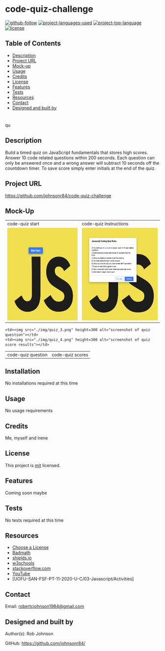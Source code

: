 # code-quiz-challenge

  [![github-follow](https://img.shields.io/github/followers/johnsonr84?label=Follow&logoColor=lightgrey&style=social)](https://github.com/johnsonr84)
  [![project-languages-used](https://img.shields.io/github/languages/count/johnsonr84/readme-generator?color=orange)](https://github.com/johnsonr84/code-quiz-challenge)
  [![project-top-language](https://img.shields.io/github/languages/top/johnsonr84/readme-generator?color=yellow)](https://github.com/johnsonr84/code-quiz-challenge)
  [![license](https://img.shields.io/badge/license-mit-brightgreen.svg)](https://choosealicense.com/licenses/mit/)

  ## Table of Contents 
  * [Description](#Description)
  * [Project URL](#Project-URL)
  * [Mock-up](#Mock-up)
  * [Usage](#Usage)
  * [Credits](#Credits)
  * [License](#License)
  * [Features](#Features)
  * [Tests](#Tests)
  * [Resources](#Resources)
  * [Contact](#Contact)
  * [Designed and built by](#Designed-and-built-by)
  #
  qu
  ## Description 
  Build a timed quiz on JavaScript fundamentals that stores high scores. Answer 10 code related questions within 200 seconds. Each question can only be answered once and a wrong answer will subtract 10 seconds off the countdown timer. To save score simply enter initials at the end of the quiz.  

  ## Project URL
  https://github.com/johnsonr84/code-quiz-challenge

  ## Mock-Up
  <table>
  <tr>
    <td>code-quiz start</td>
     <td>code-quiz instructions</td>
  </tr>
  <tr>
    <td><img src="./img/quiz_1.png" height=300 alt="screenshot of quiz start page"></td>
    <td><img src="./img/quiz_2.png" height=300 alt="screenshot of quiz instructions"></td>
  </tr>
  </table>
  <table>
  <tr>
     <td>code-quiz question</td>
     <td>code-quiz scores</td>
  </tr>
   <tr>

    <td><img src="./img/quiz_3.png" height=300 alt="screenshot of quiz question"></td>
    <td><img src="./img/quiz_4.png" height=300 alt="screenshot of quiz score results"></td>
  </tr>
 </table>

  ## Installation 
  No installations required at this time 

  ## Usage 
  No usage requirements

  ## Credits 
  Me, myself and Irene 

  ## License 
  This project is [mit](https://choosealicense.com/licenses/mit/) licensed.

  ## Features
  Coming soon maybe 

  ## Tests
  No tests required at this time 

  ## Resources
  * [Choose a License](https://choosealicense.com/)
  * [Badmath](https://img.shields.io/github/languages/top/nielsenjared/badmath)
  * [shields.io](https://shields.io/)
  * [w3schools](https://www.w3schools.com/)
  * [stackoverflow.com](https://stackoverflow.com/)
  * [YouTube](https://www.youtube.com/)
  * [UOFU-SAN-FSF-PT-11-2020-U-C/03-Javascript/Activities]

  ## Contact
  Email: robertcjohnson1984@gmail.com 

  ## Designed and built by
  Author(s): Rob Johnson  

  GitHub: https://github.com/johnsonr84/ 
